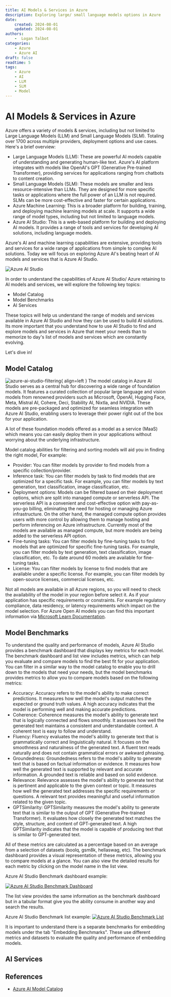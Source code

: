 ```yaml
---
title: AI Models & Services in Azure
description: Exploring large/ small language models options in Azure
date:
    created: 2024-08-01
    updated: 2024-08-01
authors:
    -  Logan Talbot
categories:
    - Azure
    - Azure AI
draft: false
readtime: 5
tags:
    - Azure
    - AI
    - LLM
    - SLM
    - Model
---
```


# AI Models & Services in Azure

Azure offers a variety of models & services, including but not limited to Large Language Models (LLM) and Small Language Models (SLM). Totaling over 1700 across multiple providers, deployment options and use cases. Here's a brief overview:
<!-- more -->
- Large Language Models (LLM): These are powerful AI models capable of understanding and generating human-like text. Azure's AI platform integrates with models like OpenAI's GPT (Generative Pre-trained Transformer), providing services for applications ranging from chatbots to content creation.
- Small Language Models (SLM): These models are smaller and less resource-intensive than LLMs. They are designed for more specific tasks or applications where the full power of an LLM is not required. SLMs can be more cost-effective and faster for certain applications.
- Azure Machine Learning: This is a broader platform for building, training, and deploying machine learning models at scale. It supports a wide range of model types, including but not limited to language models.
- Azure AI Studio: This is a web-based platform for building and deploying AI models. It provides a range of tools and services for developing AI solutions, including language models.

Azure's AI and machine learning capabilities are extensive, providing tools and services for a wide range of applications from simple to complex AI solutions. Today we will focus on exploring Azure AI's beating heart of AI models and services that is Azure AI Studio. 

![Azure AI Studio](./images/models-in-azure/azure-ai-studio.png "Azure AI Studio")

In order to understand the capabilities of Azure AI Studio/ Azure retaining to AI models and services, we will explore the following key topics:

- Model Catalog
- Model Benchmarks
- AI Services

These topics will help us understand the range of models and services available in Azure AI Studio and how they can be used to build AI solutions. Its more important that you understand how to use AI Studio to find and explore models and services in Azure that meet your needs than to memorize to day's list of models and services which are constantly evolving.

Let's dive in!

## Model Catalog

![azure-ai-studio-filtering](./images/models-in-azure/azure-ai-studio-filtering.png "azure-ai-studio-filtering"){ align=left } The model catalog in Azure AI Studio serves as a central hub for discovering a wide range of foundation models. It features a curated collection of popular large language and vision models from renowned providers such as Microsoft, OpenAI, Hugging Face, Meta, Mistral AI, Cohere, Deci, Stability AI, Nixtla, and NVIDIA. These models are pre-packaged and optimized for seamless integration with Azure AI Studio, enabling users to leverage their power right out of the box for your application.

A lot of these foundation models offered as a model as a service (MaaS) which means you can easily deploy them in your applications without worrying about the underlying infrastructure.

Model catalog abilities for filtering and sorting models will aid you in finding the right model, For example:

- Provider: You can filter models by provider to find models from a specific collection/provider.
- Inference task: You can filter models by task to find models that are optimized for a specific task. For example, you can filter models by text generation, text classification, image classification, etc.
- Deployment options: Models can be filtered based on their deployment options, which are split into managed compute or serverless API. The serverless API is a convenient and cost-effective option with pay-as-you-go billing, eliminating the need for hosting or managing Azure infrastructure. On the other hand, the managed compute option provides users with more control by allowing them to manage hosting and perform inferencing on Azure infrastructure. Currently most of the models are available as managed compute, but more models are being added to the serverless API option.
- Fine-tuning tasks: You can filter models by fine-tuning tasks to find models that are optimized for specific fine-tuning tasks. For example, you can filter models by text generation, text classification, image classification, etc. To date around 60 models are available for fine-tuning tasks.
- License: You can filter models by license to find models that are available under a specific license. For example, you can filter models by open-source licenses, commercial licenses, etc.

Not all models are available in all Azure regions, so you will need to check the availability of the model in your region before select it. As if your application has specific requirements or constraints. For example regulatory compliance, data residency, or latency requirements which impact on the model selection. For Azure Open AI models you can find this important information via [Microsoft Learn Documentation](https://learn.microsoft.com/en-us/azure/ai-services/openai/concepts/models#model-summary-table-and-region-availability).

## Model Benchmarks

To understand the quality and performance of models, Azure AI Studio provides a benchmark dashboard that displays key metrics for each model. The benchmark dashboard and list view includes metrics, which can help you evaluate and compare models to find the best fit for your application. You can filter in a similar way to the model catalog to enable you to drill down to the models that need your needs, but the model benchmarks provides metrics to allow you to compare models based on the following metrics:

- Accuracy: Accuracy refers to the model's ability to make correct predictions. It measures how well the model's output matches the expected or ground truth values. A high accuracy indicates that the model is performing well and making accurate predictions.
- Coherence: Coherence measures the model's ability to generate text that is logically connected and flows smoothly. It assesses how well the generated text maintains a consistent and understandable context. A coherent text is easy to follow and understand.
- Fluency: Fluency evaluates the model's ability to generate text that is grammatically correct and linguistically natural. It focuses on the smoothness and naturalness of the generated text. A fluent text reads naturally and does not contain grammatical errors or awkward phrasing.
- Groundedness: Groundedness refers to the model's ability to generate text that is based on factual information or evidence. It measures how well the generated text is supported by relevant and accurate information. A grounded text is reliable and based on solid evidence.
- Relevance: Relevance assesses the model's ability to generate text that is pertinent and applicable to the given context or topic. It measures how well the generated text addresses the specific requirements or questions. A relevant text provides meaningful and useful information related to the given topic.
- GPTSimilarity: GPTSimilarity measures the model's ability to generate text that is similar to the output of GPT (Generative Pre-trained Transformer). It evaluates how closely the generated text matches the style, structure, and content of GPT-generated text. A high GPTSimilarity indicates that the model is capable of producing text that is similar to GPT-generated text.

All of these metrics are calculated as a percentage based on an average from a selection of datasets (boolq, gsm8k, hellaswag, etc). The benchmark dashboard provides a visual representation of these metrics, allowing you to compare models at a glance. You can also view the detailed results for each metric by clicking on the model name in the list view.

Azure AI Studio Benchmark dashboard example:

[![Azure AI Studio Benchmark Dashboard](./images/models-in-azure/azure-ai-studio-benchmark-dashboard.png "Azure AI Studio Benchmark Dashboard")](./images/models-in-azure/azure-ai-studio-benchmark-dashboard.png)

The list view provides the same information as the benchmark dashboard but in a tabular format give you the ability consume in another way and search the results.

Azure AI Studio Benchmark list example:
[![Azure AI Studio Benchmark List](./images/models-in-azure/azure-ai-studio-benchmark-list.png "Azure AI Studio Benchmark List")](./images/models-in-azure/azure-ai-studio-benchmark-list.png)

It is important to understand there is a separate benchmarks for embedding models under the tab "Embedding Benchmarks". These use different metrics and datasets to evaluate the quality and performance of embedding models.

## AI Services


## References

- [Azure AI Model Catalog](https://azure.microsoft.com/en-us/products/ai-model-catalog/)
